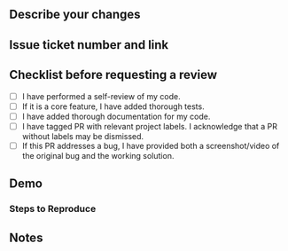 ## Describe your changes

## Issue ticket number and link

## Checklist before requesting a review
- [ ] I have performed a self-review of my code.
- [ ] If it is a core feature, I have added thorough tests.
- [ ] I have added thorough documentation for my code.
- [ ] I have tagged PR with relevant project labels. I acknowledge that a PR without labels may be dismissed.
- [ ] If this PR addresses a bug, I have provided both a screenshot/video of the original bug and the working solution.

## Demo
<!-- Screenshots or video of new or updated code changes !-->

### Steps to Reproduce
<!-- Steps to reproduce demo !-->

## Notes
<!-- Any other relevant information to include about PR !-->
